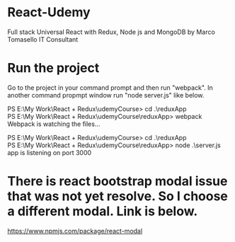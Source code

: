 # React-Udemy
Full stack Universal React with Redux, Node js and MongoDB by Marco Tomasello IT Consultant

# Run the project
Go to the project in your command prompt and then run "webpack". In another command propmpt window run "node server.js" like below.

PS E:\My Work\React + Redux\udemyCourse> cd .\reduxApp\
PS E:\My Work\React + Redux\udemyCourse\reduxApp> webpack
Webpack is watching the files…

PS E:\My Work\React + Redux\udemyCourse> cd .\reduxApp\
PS E:\My Work\React + Redux\udemyCourse\reduxApp> node .\server.js
app is listening on port 3000

# There is react bootstrap modal issue that was not yet resolve. So I choose a different modal. Link is below.
https://www.npmjs.com/package/react-modal
